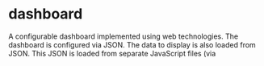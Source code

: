 # dashboard
A configurable dashboard implemented using web technologies. The dashboard is configured via JSON.
The data to display is also loaded from JSON. This JSON is loaded from separate JavaScript files
(via <script> elements), so the JSON data can be loaded either from the disk or a URL.

The dashboard consists of a set of templates (HTML, CSS etc.), some JavaScript code files, and then
the JSON files containing configuration and data.

To configure the dashboard for your own use (and to display the data you want to display), edit
the JSON files.

You can also edit the template files in case you want the design (looks) of the dashboard to be different,
or need another graphical widget, function etc.

So far the dashboard only uses HTML5, CSS 3 and JavaScript. I have deliberately not used any external
frameworks like jQuery, AngularJS etc. I wanted to keep the code as close to the plain web tech's as
possible, to enable as many developers as possible to be able to understand and modify the code
for their needs.


